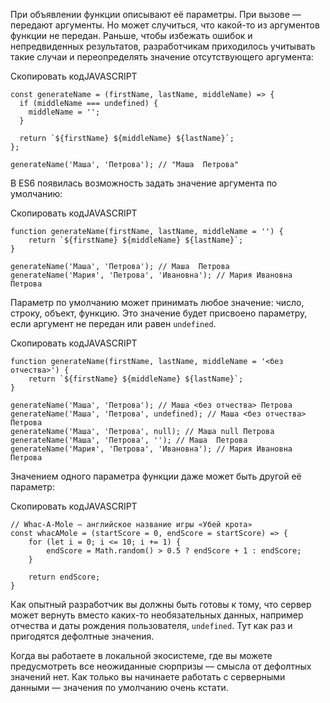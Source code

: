 

При объявлении функции описывают её параметры. При вызове — передают аргументы. Но может случиться, что какой-то из аргументов функции не передан. Раньше, чтобы избежать ошибок и непредвиденных результатов, разработчикам приходилось учитывать такие случаи и переопределять значение отсутствующего аргумента:

Скопировать кодJAVASCRIPT

```
const generateName = (firstName, lastName, middleName) => {
  if (middleName === undefined) {
    middleName = '';
  }

  return `${firstName} ${middleName} ${lastName}`;
};

generateName('Маша', 'Петрова'); // "Маша  Петрова" 
```

В ES6 появилась возможность задать значение аргумента по умолчанию:

Скопировать кодJAVASCRIPT

```
function generateName(firstName, lastName, middleName = '') {
    return `${firstName} ${middleName} ${lastName}`;
}

generateName('Маша', 'Петрова'); // Маша  Петрова
generateName('Мария', 'Петрова', 'Ивановна'); // Мария Ивановна Петрова 
```

Параметр по умолчанию может принимать любое значение: число, строку, объект, функцию. Это значение будет присвоено параметру, если аргумент не передан или равен `undefined`.

Скопировать кодJAVASCRIPT

```
function generateName(firstName, lastName, middleName = '<без отчества>') {
    return `${firstName} ${middleName} ${lastName}`;
}

generateName('Маша', 'Петрова'); // Маша <без отчества> Петрова
generateName('Маша', 'Петрова', undefined); // Маша <без отчества> Петрова
generateName('Маша', 'Петрова', null); // Маша null Петрова
generateName('Маша', 'Петрова', ''); // Маша  Петрова
generateName('Мария', 'Петрова', 'Ивановна'); // Мария Ивановна Петрова 
```

Значением одного параметра функции даже может быть другой её параметр:

Скопировать кодJAVASCRIPT

```
// Whac-A-Mole — английское название игры «Убей крота»
const whacAMole = (startScore = 0, endScore = startScore) => {
    for (let i = 0; i <= 10; i += 1) {
        endScore = Math.random() > 0.5 ? endScore + 1 : endScore;
    }

    return endScore;
} 
```

Как опытный разработчик вы должны быть готовы к тому, что сервер может вернуть вместо каких-то необязательных данных, например отчества и даты рождения пользователя, `undefined`. Тут как раз и пригодятся дефолтные значения.

Когда вы работаете в локальной экосистеме, где вы можете предусмотреть все неожиданные сюрпризы — смысла от дефолтных значений нет. Как только вы начинаете работать с серверными данными — значения по умолчанию очень кстати.